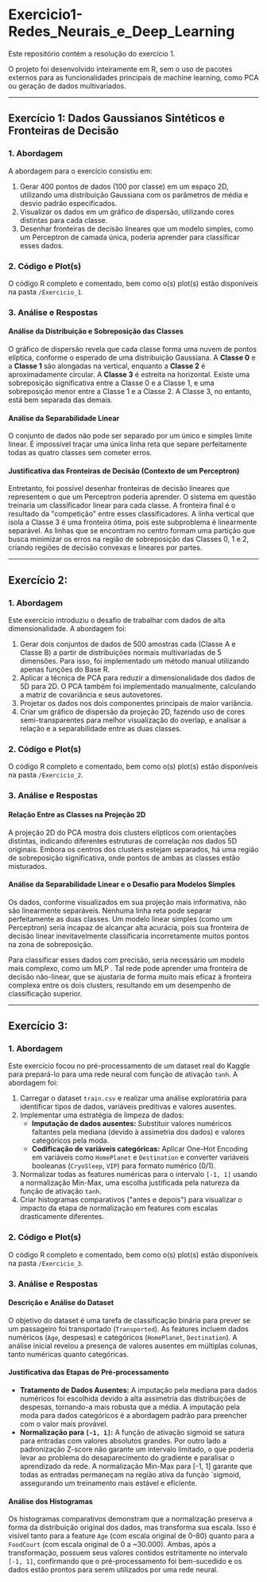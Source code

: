 # Exercicio1-Redes_Neurais_e_Deep_Learning

Este repositório contém a resolução do exercício 1.

O projeto foi desenvolvido inteiramente em R, sem o uso de pacotes externos para as funcionalidades principais de machine learning, como PCA ou geração de dados multivariados.

---

## Exercício 1: Dados Gaussianos Sintéticos e Fronteiras de Decisão

### 1. Abordagem

A abordagem para o exercício consistiu em:
1.  Gerar 400 pontos de dados (100 por classe) em um espaço 2D, utilizando uma distribuição Gaussiana com os parâmetros de média e desvio padrão especificados.
2.  Visualizar os dados em um gráfico de dispersão, utilizando cores distintas para cada classe.
3.  Desenhar fronteiras de decisão lineares que um modelo simples, como um Perceptron de camada única, poderia aprender para classificar esses dados.

### 2. Código e Plot(s)
O código R completo e comentado, bem como o(s) plot(s) estão disponíveís na pasta `/Exercicio_1`.

### 3. Análise e Respostas

#### Análise da Distribuição e Sobreposição das Classes
O gráfico de dispersão revela que cada classe forma uma nuvem de pontos elíptica, conforme o esperado de uma distribuição Gaussiana. A **Classe 0** e a **Classe 1** são alongadas na vertical, enquanto a **Classe 2** é aproximadamente circular. A **Classe 3** é estreita na horizontal. Existe uma sobreposição significativa entre a Classe 0 e a Classe 1, e uma sobreposição menor entre a Classe 1 e a Classe 2. A Classe 3, no entanto, está bem separada das demais.

#### Análise da Separabilidade Linear
O conjunto de dados não pode ser separado por um único e simples limite linear. É impossível traçar uma única linha reta que separe perfeitamente todas as quatro classes sem cometer erros.

#### Justificativa das Fronteiras de Decisão (Contexto de um Perceptron)
Entretanto, foi possível desenhar fronteiras de decisão lineares que representem o que um Perceptron poderia aprender. O sistema em questão treinaria um classificador linear para cada classe. A fronteira final é o resultado da "competição" entre esses classificadores. A linha vertical que isola a Classe 3 é uma fronteira ótima, pois este subproblema é linearmente separável. As linhas que se encontram no centro formam uma partição que busca minimizar os erros na região de sobreposição das Classes 0, 1 e 2, criando regiões de decisão convexas e lineares por partes.

---

## Exercício 2:

### 1. Abordagem

Este exercício introduziu o desafio de trabalhar com dados de alta dimensionalidade. A abordagem foi:
1.  Gerar dois conjuntos de dados de 500 amostras cada (Classe A e Classe B) a partir de distribuições normais multivariadas de 5 dimensões. Para isso, foi implementado um método manual utilizando apenas funções do Base R.
2.  Aplicar a técnica de PCA para reduzir a dimensionalidade dos dados de 5D para 2D. O PCA também foi implementado manualmente, calculando a matriz de covariância e seus autovetores.
3.  Projetar os dados nos dois componentes principais de maior variância.
4.  Criar um gráfico de dispersão da projeção 2D, fazendo uso de cores semi-transparentes para melhor visualização do overlap, e analisar a relação e a separabilidade entre as duas classes.

### 2. Código e Plot(s)
O código R completo e comentado, bem como o(s) plot(s) estão disponíveís na pasta `/Exercicio_2`.

### 3. Análise e Respostas

#### Relação Entre as Classes na Projeção 2D
A projeção 2D do PCA mostra dois clusters elípticos com orientações distintas, indicando diferentes estruturas de correlação nos dados 5D originais. Embora os centros dos clusters estejam separados, há uma região de sobreposição significativa, onde pontos de ambas as classes estão misturados.

#### Análise da Separabilidade Linear e o Desafio para Modelos Simples
Os dados, conforme visualizados em sua projeção mais informativa, não são linearmente separáveis. Nenhuma linha reta pode separar perfeitamente as duas classes. Um modelo linear simples (como um Perceptron) seria incapaz de alcançar alta acurácia, pois sua fronteira de decisão linear inevitavelmente classificaria incorretamente muitos pontos na zona de sobreposição.

Para classificar esses dados com precisão, seria necessário um modelo mais complexo, como um MLP . Tal rede pode aprender uma fronteira de decisão não-linear, que se ajustaria de forma muito mais eficaz à fronteira complexa entre os dois clusters, resultando em um desempenho de classificação superior.

---

## Exercício 3:

### 1. Abordagem

Este exercício focou no pré-processamento de um dataset real do Kaggle para prepará-lo para uma rede neural com função de ativação `tanh`. A abordagem foi:
1.  Carregar o dataset `train.csv` e realizar uma análise exploratória para identificar tipos de dados, variáveis preditivas e valores ausentes.
2.  Implementar uma estratégia de limpeza de dados:
    *   **Imputação de dados ausentes:** Substituir valores numéricos faltantes pela mediana (devido à assimetria dos dados) e valores categóricos pela moda.
    *   **Codificação de variáveis categóricas:** Aplicar One-Hot Encoding em variáveis como `HomePlanet` e `Destination` e converter variáveis booleanas (`CryoSleep`, `VIP`) para formato numérico (0/1).
3.  Normalizar todas as features numéricas para o intervalo `[-1, 1]` usando a normalização Min-Max, uma escolha justificada pela natureza da função de ativação `tanh`.
4.  Criar histogramas comparativos ("antes e depois") para visualizar o impacto da etapa de normalização em features com escalas drasticamente diferentes.

### 2. Código e Plot(s)
O código R completo e comentado, bem como o(s) plot(s) estão disponíveís na pasta `/Exercicio_3`.

### 3. Análise e Respostas

#### Descrição e Análise do Dataset
O objetivo do dataset é uma tarefa de classificação binária para prever se um passageiro foi transportado (`Transported`). As features incluem dados numéricos (`Age`, despesas) e categóricos (`HomePlanet`, `Destination`). A análise inicial revelou a presença de valores ausentes em múltiplas colunas, tanto numéricas quanto categóricas.

#### Justificativa das Etapas de Pré-processamento
*   **Tratamento de Dados Ausentes:** A imputação pela mediana para dados numéricos foi escolhida devido à alta assimetria das distribuições de despesas, tornando-a mais robusta que a média. A imputação pela moda para dados categóricos é a abordagem padrão para preencher com o valor mais provável.
*   **Normalização para `[-1, 1]`:** A função de ativação sigmoid se satura para entradas com valores absolutos grandes. Por outro lado a padronização Z-score não garante um intervalo limitado, o que poderia levar ao problema do desaparecimento do gradiente e paralisar o aprendizado da rede. A normalização Min-Max para [-1, 1] garante que todas as entradas permaneçam na região ativa da função `sigmoid, assegurando um treinamento mais estável e eficiente.

#### Análise dos Histogramas
Os histogramas comparativos demonstram que a normalização preserva a forma da distribuição original dos dados, mas transforma sua escala. Isso é visível tanto para a feature `Age` (com escala original de 0-80) quanto para a `FoodCourt` (com escala original de 0 a ~30.000). Ambas, após a transformação, possuem seus valores contidos estritamente no intervalo `[-1, 1]`, confirmando que o pré-processamento foi bem-sucedido e os dados estão prontos para serem utilizados por uma rede neural.

